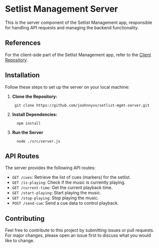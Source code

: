 # Setlist Management Server

This is the server component of the Setlist Management app, responsible for handling API requests and managing the backend functionality.

## References

For the client-side part of the Setlist Management app, refer to the [Client Repository](https://github.com/joohnnyvv/Ableton-Live-Setlist-Manager).

## Installation

Follow these steps to set up the server on your local machine:

1. **Clone the Repository:**
   
        git clone https://github.com/joohnnyvv/setlist-mgmt-server.git


2. **Install Dependencies:**

         npm install

3. **Run the Server**

         node ./src/server.js

## API Routes

The server provides the following API routes:

- `GET /cues`: Retrieve the list of cues (markers) for the setlist.
- `GET /is-playing`: Check if the music is currently playing.
- `GET /current-time`: Get the current playback time.
- `GET /start-playing`: Start playing the music.
- `GET /stop-playing`: Stop playing the music.
- `POST /send-cue`: Send a cue data to control playback.

## Contributing

Feel free to contribute to this project by submitting issues or pull requests. For major changes, please open an issue first to discuss what you would like to change.
